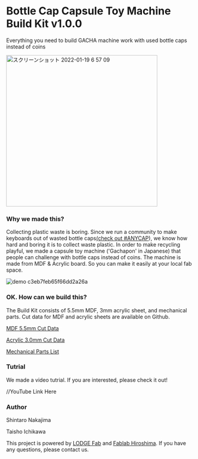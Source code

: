 # Bottle Cap Capsule Toy Machine Build Kit v1.0.0
Everything you need to build GACHA machine work with used bottle caps instead of coins

<img width="405" alt="スクリーンショット 2022-01-19 6 57 09" src="https://user-images.githubusercontent.com/63788611/150025202-786923c6-4fa7-4164-86d8-1e7949584483.png">

### Why we made this?
Collecting plastic waste is boring. Since we run a community to make keyboards out of wasted bottle caps[(check out #ANYCAP](https://anycap.xyz/)), we know how hard and boring it is to collect waste plastic. In order to make recycling playful, we made a capsule toy machine ('Gachapon' in Japanese) that people can challenge with bottle caps instead of coins. The machine is made from MDF & Acrylic board. So you can make it easily at your local fab space.

![demo c3eb7feb65f66dd2a26a](https://user-images.githubusercontent.com/63788611/150025523-eafdf967-787a-4bf1-9df6-a1d305360005.gif)



### OK. How can we build this?
The Build Kit consists of 5.5mm MDF, 3mm acrylic sheet, and mechanical parts. Cut data for MDF and acrylic sheets are available on Github.

[MDF 5.5mm Cut Data](https://github.com/lodgefab/bottle-cap-gacha/blob/main/GACHA_MDF5.5mm.ai)

[Acrylic 3.0mm Cut Data](https://github.com/lodgefab/bottle-cap-gacha/blob/main/GACHA_Acrylic3mm.ai)

[Mechanical Parts List](https://docs.google.com/spreadsheets/d/1cDXzpXNec14m1KFo_bHg3_JA13f9ayJmwX-NvcRkl2E/edit?usp=sharing)



### Tutrial
We made a video tutrial. If you are interested, please check it out!

//YouTube Link Here

### Author

Shintaro Nakajima

Taisho Ichikawa

This project is powered by [LODGE Fab](https://lodge.yahoo.co.jp/) and [Fablab Hiroshima](http://www.fablabhiroshima.com/).
If you have any questions, please contact us.
